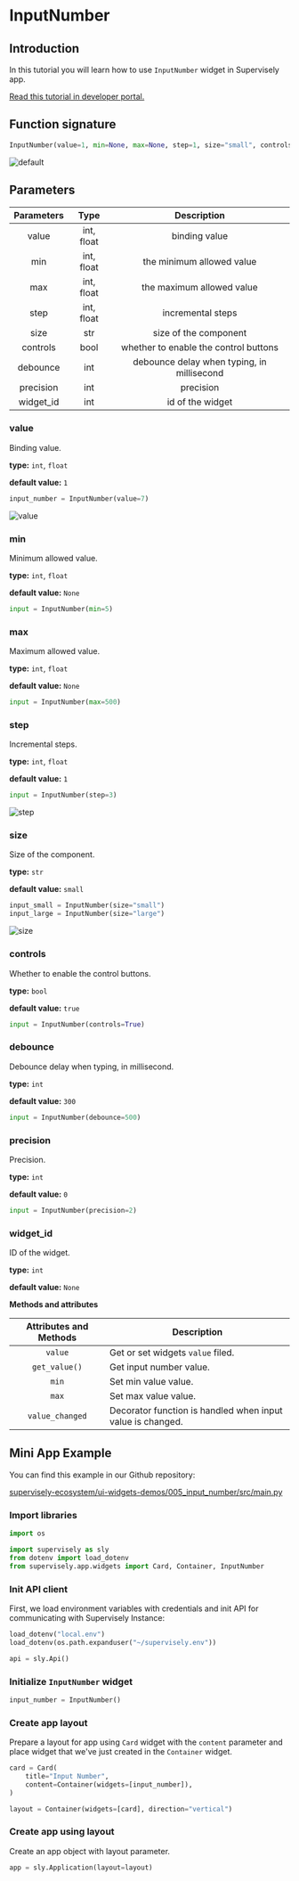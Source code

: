 # InputNumber

## Introduction

In this tutorial you will learn how to use `InputNumber` widget in Supervisely app.

[Read this tutorial in developer portal.](https://developer.supervise.ly/app-development/apps-with-gui/inputnumber)

## Function signature

```python
InputNumber(value=1, min=None, max=None, step=1, size="small", controls=True, debounce=300, precision=0, widget_id=None)
```

![default](https://user-images.githubusercontent.com/120389559/217827984-b1b33d3e-2dfd-43de-9c2e-9558a5d15bbb.png)

## Parameters

| Parameters |    Type    |                Description                 |
| :--------: | :--------: | :----------------------------------------: |
|   value    | int, float |               binding value                |
|    min     | int, float |         the minimum allowed value          |
|    max     | int, float |         the maximum allowed value          |
|    step    | int, float |             incremental steps              |
|    size    |    str     |           size of the component            |
|  controls  |    bool    |   whether to enable the control buttons    |
|  debounce  |    int     | debounce delay when typing, in millisecond |
| precision  |    int     |                 precision                  |
| widget_id  |    int     |              id of the widget              |

### value

Binding value.

**type:** `int`, `float`

**default value:** `1`

```python
input_number = InputNumber(value=7)
```

![value](https://user-images.githubusercontent.com/120389559/217828155-7a8ef55a-defb-48f9-9d8e-ff0d592c0a87.png)

### min

Minimum allowed value.

**type:** `int`, `float`

**default value:** `None`

```python
input = InputNumber(min=5)
```

### max

Maximum allowed value.

**type:** `int`, `float`

**default value:** `None`

```python
input = InputNumber(max=500)
```

### step

Incremental steps.

**type:** `int`, `float`

**default value:** `1`

```python
input = InputNumber(step=3)
```

![step](https://user-images.githubusercontent.com/120389559/218094932-18d8e080-3bda-48e7-92f4-1fc8f65db643.gif)

### size

Size of the component.

**type:** `str`

**default value:** `small`

```python
input_small = InputNumber(size="small")
input_large = InputNumber(size="large")
```

![size](https://user-images.githubusercontent.com/120389559/218094408-043e393d-58c9-4721-9aa2-6ed11dd05f38.png)

### controls

Whether to enable the control buttons.

**type:** `bool`

**default value:** `true`

```python
input = InputNumber(controls=True)
```

### debounce

Debounce delay when typing, in millisecond.

**type:** `int`

**default value:** `300`

```python
input = InputNumber(debounce=500)
```

### precision

Precision.

**type:** `int`

**default value:** `0`

```python
input = InputNumber(precision=2)
```

### widget_id

ID of the widget.

**type:** `int`

**default value:** `None`

**Methods and attributes**

| Attributes and Methods | Description                                                |
| :--------------------: | ---------------------------------------------------------- |
|        `value`         | Get or set widgets `value` filed.                          |
|     `get_value()`      | Get input number value.                                    |
|         `min`          | Set min value value.                                       |
|         `max`          | Set max value value.                                       |
|    `value_changed`     | Decorator function is handled when input value is changed. |

## Mini App Example

You can find this example in our Github repository:

[supervisely-ecosystem/ui-widgets-demos/005_input_number/src/main.py](https://github.com/supervisely-ecosystem/ui-widgets-demos/blob/master/005_input_number/src/main.py)

### Import libraries

```python
import os

import supervisely as sly
from dotenv import load_dotenv
from supervisely.app.widgets import Card, Container, InputNumber
```

### Init API client

First, we load environment variables with credentials and init API for communicating with Supervisely Instance:

```python
load_dotenv("local.env")
load_dotenv(os.path.expanduser("~/supervisely.env"))

api = sly.Api()
```

### Initialize `InputNumber` widget

```python
input_number = InputNumber()
```

### Create app layout

Prepare a layout for app using `Card` widget with the `content` parameter and place widget that we've just created in the `Container` widget.

```python
card = Card(
    title="Input Number",
    content=Container(widgets=[input_number]),
)

layout = Container(widgets=[card], direction="vertical")
```

### Create app using layout

Create an app object with layout parameter.

```python
app = sly.Application(layout=layout)
```
